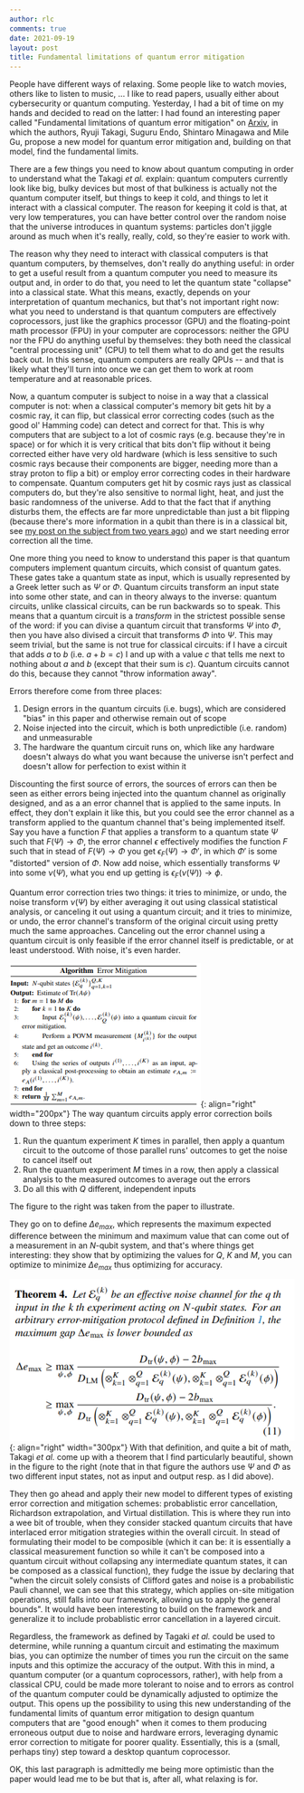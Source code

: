 ```yaml
---
author: rlc
comments: true
date: 2021-09-19
layout: post
title: Fundamental limitations of quantum error mitigation
---
```

People have different ways of relaxing. Some people like to watch movies, others like to listen to music, ... I like to read papers, usually either about cybersecurity or quantum computing. Yesterday, I had a bit of time on my hands and decided to read on the latter: I had found an interesting paper called "Fundamental limitations of quantum error mitigation" on [Arxiv](https://arxiv.org/pdf/2109.04457.pdf), in which the authors, Ryuji Takagi, Suguru Endo, Shintaro Minagawa and Mile Gu, propose a new model for quantum error mitigation and, building on that model, find the fundamental limits.

<!--more-->

There are a few things you need to know about quantum computing in order to understand what the Takagi <i>et al.</i> explain: quantum computers currently look like big, bulky devices but most of that bulkiness is actually not the quantum computer itself, but things to keep it cold, and things to let it interact with a classical computer. The reason for keeping it cold is that, at very low temperatures, you can have better control over the random noise that the universe introduces in quantum systems: particles don't jiggle around as much when it's really, really, cold, so they're easier to work with.

The reason why they need to interact with classical computers is that quantum computers, by themselves, don't really do anything useful: in order to get a useful result from a quantum computer you need to measure its output and, in order to do that, you need to let the quantum state "collapse" into a classical state. What this means, exactly, depends on your interpretation of quantum mechanics, but that's not important right now: what you need to understand is that quantum computers are effectively coprocessors, just like the graphics processor (GPU) and the floating-point math processor (FPU) in your computer are coprocessors: neither the GPU nor the FPU do anything useful by themselves: they both need the classical "central processing unit" (CPU) to tell them what to do and get the results back out. In this sense, quantum computers are really QPUs -- and that is likely what they'll turn into once we can get them to work at room temperature and at reasonable prices.

Now, a quantum computer is subject to noise in a way that a classical computer is not: when a classical computer's memory bit gets hit by a cosmic ray, it can flip, but classical error correcting codes (such as the good ol' Hamming code) can detect and correct for that. This is why computers that are subject to a lot of cosmic rays (e.g. because they're in space) or for which it is very critical that bits don't flip without it being corrected either have very old hardware (which is less sensitive to such cosmic rays because their components are bigger, needing more than a stray proton to flip a bit) or employ error correcting codes in their hardware to compensate. Quantum computers get hit by cosmic rays just as classical computers do, but they're also sensitive to normal light, heat, and just the basic randomness of the universe. Add to that the fact that if anything disturbs them, the effects are far more unpredictable than just a bit flipping (because there's more information in a qubit than there is in a classical bit, see [my post on the subject from two years ago](https://rlc.vlinder.ca/blog/2019/11/03/why-quantum-exponential)) and we start needing error correction all the time.

One more thing you need to know to understand this paper is that quantum computers implement quantum circuits, which consist of quantum gates. These gates take a quantum state as input, which is usually represented by a Greek letter such as $\Psi$ or $\Phi$. Quantum circuits transform an input state into some other state, and can in theory always to the inverse: quantum circuits, unlike classical circuits, can be run backwards so to speak. This means that a quantum circuit is a *transform* in the strictest possible sense of the word: if you can divise a quantum circuit that transforms $\Psi$ into $\Phi$, then you have also divised a circuit that transforms $\Phi$ into $\Psi$. This may seem trivial, but the same is not true for classical circuits: if I have a circuit that adds $a$ to $b$ (i.e. $a + b = c$) I and up with a value $c$ that tells me next to nothing about $a$ and $b$ (except that their sum is $c$). Quantum circuits cannot do this, because they cannot "throw information away".

Errors therefore come from three places:

1. Design errors in the quantum circuits (i.e. bugs), which are considered "bias" in this paper and otherwise remain out of scope
2. Noise injected into the circuit, which is both unpredictible (i.e. random) and unmeasurable
3. The hardware the quantum circuit runs on, which like any hardware doesn't always do what you want because the universe isn't perfect and doesn't allow for perfection to exist within it

Discounting the first source of errors, the sources of errors can then be seen as either errors being injected into the quantum channel as originally designed, and as a an error channel that is applied to the same inputs. In effect, they don't explain it like this, but you could see the error channel as a transform applied to the quantum channel that's being implemented itself. Say you have a function $F$ that applies a transform to a quantum state $\Psi$ such that $F(\Psi) \rightarrow \Phi$, the error channel $\epsilon$ effectively modifies the function $F$ such that in stead of $F(\Psi) \rightarrow \Phi$ you get $\epsilon_F(\Psi) \rightarrow \Phi'$, in which $\Phi'$ is some "distorted" version of $\Phi$. Now add noise, which essentially transforms $\Psi$ into some $\nu(\Psi)$, what you end up getting is $\epsilon_F(\nu(\Psi)) \rightarrow \phi$.

Quantum error correction tries two things: it tries to minimize, or undo, the noise transform $\nu(\Psi)$ by either averaging it out using classical statistical analysis, or canceling it out using a quantum circuit; and it tries to minimize, or undo, the error channel's transform of the original circuit using pretty much the same approaches. Canceling out the error channel using a quantum circuit is only feasible if the error channel itself is predictable, or at least understood. With noise, it's even harder. 

![Listing 1 from the paper](/assets/2021/09/fig1.png){: align="right" width="200px"}
The way quantum circuits apply error correction boils down to three steps:

1. Run the quantum experiment $K$ times in parallel, then apply a quantum circuit to the outcome of those parallel runs' outcomes to get the noise to cancel itself out
2. Run the quantum experiment $M$ times in a row, then apply a classical analysis to the measured outcomes to average out the errors
3. Do all this with $Q$ different, independent inputs

The figure to the right was taken from the paper to illustrate.

They go on to define $\Delta e_{max}$, which represents the maximum expected difference between the minimum and maximum value that can come out of a measurement in an $N$-qubit system, and that's where things get interesting: they show that by optimizing the values for $Q$, $K$ and $M$, you can optimize to minimize $\Delta e_{max}$ thus optimizing for accuracy.

![Theorem 4 from the paper](/assets/2021/09/fig2.png){: align="right" width="300px"}
With that definition, and quite a bit of math, Takagi <i>et al.</i> come up with a theorem that I find particularly beautiful, shown in the figure to the right (note that in that figure the authors use $\Psi$ and $\Phi$ as two different input states, not as input and output resp. as I did above).

They then go ahead and apply their new model to different types of existing error correction and mitigation schemes: probablistic error cancellation, Richardson extrapolation, and Virtual distillation. This is where they run into a wee bit of trouble, when they consider stacked quantum circuits that have interlaced error mitigation strategies within the overall circuit. In stead of formulating their model to be composible (which it can be: it is essentially a classical measurement function so while it can't be composed into a quantum circuit without collapsing any intermediate quantum states, it can be composed as a classical function), they fudge the issue by declaring that "when the circuit solely consists of Clifford gates and noise is a probabilistic Pauli channel, we can see that this strategy, which applies on-site mitigation operations, still falls into our framework, allowing us to apply the general bounds". It would have been interesting to build on the framework and generalize it to include probablistic error cancellation in a layered circuit.

Regardless, the framework as defined by Tagaki <i>et al.</i> could be used to determine, while running a quantum circuit and estimating the maximum bias, you can optimize the number of times you run the circuit on the same inputs and this optimize the accuracy of the output. With this in mind, a quantum computer (or a quantum coprocessors, rather), with help from a classical CPU, could be made more tolerant to noise and to errors as control of the quantum computer could be dynamically adjusted to optimize the output. This opens up the possibility to using this new understanding of the fundamental limits of quantum error mitigation to design quantum computers that are "good enough" when it comes to them producing erroneous output due to noise and hardware errors, leveraging dynamic error correction to mitigate for poorer quality. Essentially, this is a (small, perhaps tiny) step toward a desktop quantum coprocessor.

OK, this last paragraph is admittedly me being more optimistic than the paper would lead me to be but that is, after all, what relaxing is for.

